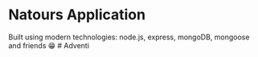# Natours Application

Built using modern technologies: node.js, express, mongoDB, mongoose and friends 😁
#   A d v e n t i  
 